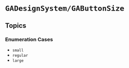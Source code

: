 # ``GADesignSystem/GAButtonSize``

## Topics

### Enumeration Cases
- ``small``
- ``regular``
- ``large``
